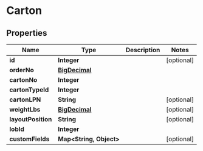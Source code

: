 
# Carton

## Properties
Name | Type | Description | Notes
------------ | ------------- | ------------- | -------------
**id** | **Integer** |  |  [optional]
**orderNo** | [**BigDecimal**](BigDecimal.md) |  | 
**cartonNo** | **Integer** |  | 
**cartonTypeId** | **Integer** |  | 
**cartonLPN** | **String** |  |  [optional]
**weightLbs** | [**BigDecimal**](BigDecimal.md) |  |  [optional]
**layoutPosition** | **String** |  |  [optional]
**lobId** | **Integer** |  | 
**customFields** | **Map&lt;String, Object&gt;** |  |  [optional]



